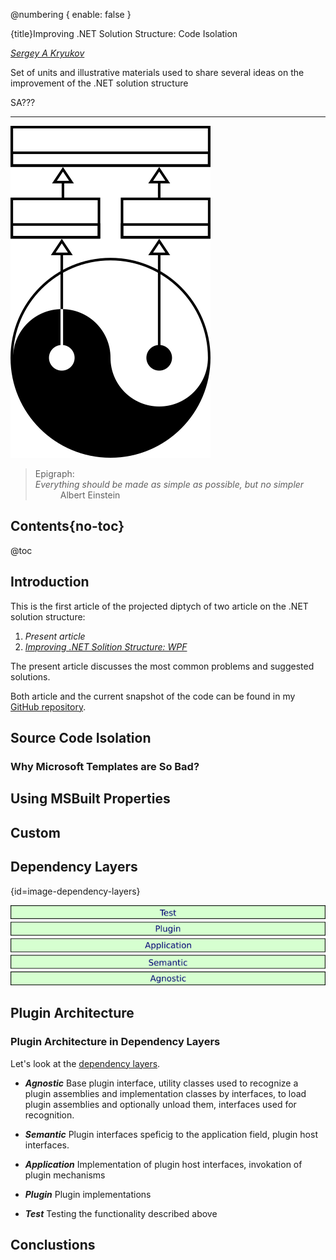 ﻿@numbering {
    enable: false
}

{title}Improving .NET Solution Structure: Code Isolation

[*Sergey A Kryukov*](https://www.SAKryukov.org)

Set of units and illustrative materials used to share several ideas on the improvement of the .NET solution structure

SA???

<!-- https://www.codeproject.com/Articles/5367811/Solution-Structure-Code-Isolation -->
<!-- <h2>Contents</h2> is not Markdown element, just to avoid adding it to TOC -->
<!-- change style in next line <ul> to <ul style="list-style-type: none"> -->
<!--
For CodeProject, makes sure there are no HTML comments in the area to past!


--> 
---
<!-- copy to CodeProject from here
αβγδΔπ
------------------------------------------->

![Title](title.png)

<blockquote id="epigraph" class="FQ"><div class="FQA">Epigraph:</div>
<dt><i>Everything should be made as simple as possible, but no simpler</i></dt>
<dd>Albert Einstein</dd>
</blockquote>

## Contents{no-toc}

@toc

## Introduction

This is the first article of the projected diptych of two article on the .NET solution structure:

1. *Present article*
2. *[Improving .NET Solition Structure: WPF](https://www.codeproject.com/???)*

The present article discusses the most common problems and suggested solutions.

Both article and the current snapshot of the code can be found in my [GitHub repository](https://github.com/SAKryukov/dotnet-solution-structure).

## Source Code Isolation

### Why Microsoft Templates are So Bad?

## Using MSBuilt Properties

## Custom

## Dependency Layers

{id=image-dependency-layers}

![Dependency Layers](layers.png)

## Plugin Architecture

### Plugin Architecture in Dependency Layers

Let's look at the [dependency layers](#image-dependency-layers).

- ***Agnostic*** Base plugin interface, utility classes used to recognize a plugin assemblies and implementation classes by interfaces, to load plugin assemblies and optionally unload them, interfaces used for recognition.

* ***Semantic*** Plugin interfaces speficig to the application field, plugin host interfaces.

* ***Application*** Implementation of plugin host interfaces, invokation of plugin mechanisms

* ***Plugin*** Plugin implementations

* ***Test*** Testing the functionality described above

## Conclustions

<p></p>

<!-- copy to CodeProject to here --------------------------------------------->
